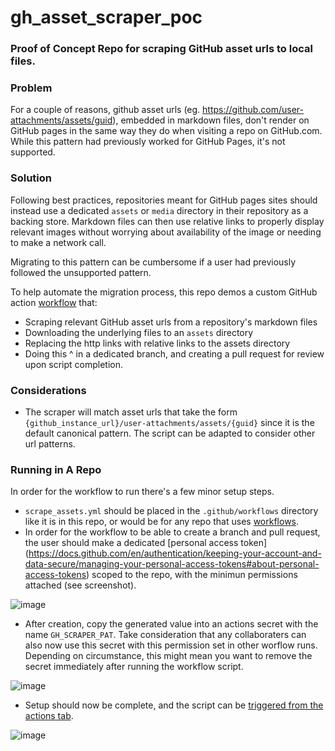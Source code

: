 # gh_asset_scraper_poc

### Proof of Concept Repo for scraping GitHub asset urls to local files. 


### Problem 

For a couple of reasons, github asset urls (eg. https://github.com/user-attachments/assets/guid), embedded in markdown files, don't render on GitHub pages in the same way they do when visiting a repo on GitHub.com. While this pattern had previously worked for GitHub Pages, it's not supported. 

### Solution 

Following best practices, repositories meant for GitHub pages sites should instead use a dedicated  `assets` or `media` directory in their repository as a backing store. Markdown files can then use relative links to properly display relevant images without worrying about availability of the image or needing to make a network call. 

Migrating to this pattern can be cumbersome if a user had previously followed the unsupported pattern. 


To help automate the migration process, this repo demos a custom GitHub action [workflow](./.github/workflows/scrape_assets.yml) that:
 - Scraping relevant GitHub asset urls from a repository's markdown files
 - Downloading the underlying files to an `assets` directory
 - Replacing the http links with relative links to the assets directory
 - Doing this ^ in a dedicated branch, and creating a pull request for review upon script completion. 


### Considerations 
- The scraper will match asset urls that take the form `{github_instance_url}/user-attachments/assets/{guid}` since it is the default canonical pattern. The script can be adapted to consider other url patterns. 


### Running in A Repo 

In order for the workflow to run there's a few minor setup steps. 

- `scrape_assets.yml` should be placed in the `.github/workflows` directory like it is in this repo, or would be for  any repo that uses [workflows](https://docs.github.com/en/actions/writing-workflows/about-workflows).
- In order for the workflow to be able to create a branch and pull request, the user should make a dedicated [personal access token] (https://docs.github.com/en/authentication/keeping-your-account-and-data-secure/managing-your-personal-access-tokens#about-personal-access-tokens) scoped to the repo, with the minimun permissions attached (see screenshot).

![image](https://github.com/user-attachments/assets/157f07d5-25b6-4975-851d-742682efbbe4)

- After creation, copy the generated value into an actions secret with the name `GH_SCRAPER_PAT`. Take consideration that any collaboraters can also now use this secret with this permission set in other worflow runs. Depending on circumstance, this might mean you want to remove the secret immediately after running the workflow script. 

![image](https://github.com/user-attachments/assets/581ba81b-e449-4a34-bb79-10267bae41aa)

- Setup should now be complete, and the script can be [triggered from the actions tab](https://docs.github.com/en/actions/managing-workflow-runs-and-deployments/managing-workflow-runs/manually-running-a-workflow).  

![image](https://github.com/user-attachments/assets/33410d6d-a7e3-4170-87b5-71d9fde6acf2)

